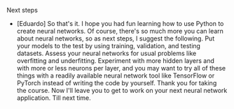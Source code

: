 Next steps
- [Eduardo] So that's it. I hope you had fun learning how to use Python to create neural networks. Of course, there's so much more you can learn about neural networks, so as next steps, I suggest the following. Put your models to the test by using training, validation, and testing datasets. Assess your neural networks for usual problems like overfitting and underfitting. Experiment with more hidden layers and with more or less neurons per layer, and you may want to try all of these things with a readily available neural network tool like TensorFlow or PyTorch instead of writing the code by yourself. Thank you for taking the course. Now I'll leave you to get to work on your next neural network application. Till next time.